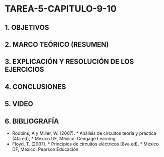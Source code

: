 # TAREA-5-CAPITULO-9-10
## 1. OBJETIVOS
## 2. MARCO TEÓRICO (RESUMEN)
## 3. EXPLICACIÓN Y RESOLUCIÓN DE LOS EJERCICIOS
## 4. CONCLUSIONES
## 5. VIDEO
## 6. BIBLIOGRAFÍA
- Roobins, A y Miller, W. (2007). * Análisis de circuitos teoría y práctica (4ta ed),  * México DF, México: Cengage Learning.
-  Floyd, T. (2007). * Principios de circuitos eléctricos (8va ed), * México DF, México: Pearson Educación.
